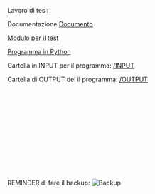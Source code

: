 Lavoro di tesi:

Documentazione
[Documento](TEST.MD)

[Modulo per il test](PROTOCOLLO.MD)

[Programma in Python](prova.py)

Cartella in INPUT per il programma:
[/INPUT](/INPUT)


Cartella di OUTPUT del il programma:
[/OUTPUT](/OUTPUT)

<br><br><br><br><br><br><br><br><br><br><br>

REMINDER di fare il backup:
![Backup](/IMG/20231008_130333.jpg)
